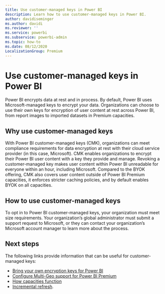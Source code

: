 ```yaml
---
title: Use customer-managed keys in Power BI
description: Learn how to use customer-managed keys in Power BI.
author: davidiseminger
ms.author: davidi
ms.reviewer: ''
ms.service: powerbi
ms.subservice: powerbi-admin
ms.topic: how-to
ms.date: 08/12/2020
LocalizationGroup: Premium
---
```


# Use customer-managed keys in Power BI

Power BI encrypts data at rest and in process. By default, Power BI uses Microsoft-managed keys to encrypt your data. Organizations can choose to use their own keys for encryption of user content at rest across Power BI, from report images to imported datasets in Premium capacities. 

## Why use customer-managed keys
With Power BI customer-managed keys (CMK), organizations can meet compliance requirements for data encryption at rest with their cloud service provider (in this case, Microsoft). CMK enables organizations to encrypt their Power BI user content with a key they provide and manage. Revoking a customer-managed key makes user content within Power BI unreadable for everyone within an hour, including Microsoft. Compared to the BYOK offering, CMK also covers user content outside of Power BI Premium capacities, it enforces stricter caching policies, and by default enables BYOK on all capacities. 
 
## How to use customer-managed keys
To opt in to Power BI customer-managed keys, your organization must meet size requirements. Your organization’s global administrator must submit a support request to Microsoft, or they can contact your organization’s Microsoft account manager to learn more about the process.  


## Next steps

The following links provide information that can be useful for customer-managed keys:

* [Bring your own encryption keys for Power BI](service-encryption-byok.md)
* [Configure Multi-Geo support for Power BI Premium](service-admin-premium-multi-geo.md)
* [How capacities function](service-premium-what-is.md#how-capacities-function)
* [Incremental refresh](service-premium-incremental-refresh.md).
